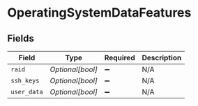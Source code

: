# OperatingSystemDataFeatures


## Fields

| Field              | Type               | Required           | Description        |
| ------------------ | ------------------ | ------------------ | ------------------ |
| `raid`             | *Optional[bool]*   | :heavy_minus_sign: | N/A                |
| `ssh_keys`         | *Optional[bool]*   | :heavy_minus_sign: | N/A                |
| `user_data`        | *Optional[bool]*   | :heavy_minus_sign: | N/A                |